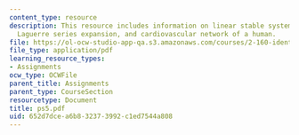 ```yaml
---
content_type: resource
description: This resource includes information on linear stable system, continuous-time,
  Laguerre series expansion, and cardiovascular network of a human.
file: https://ol-ocw-studio-app-qa.s3.amazonaws.com/courses/2-160-identification-estimation-and-learning-spring-2006/652d7dcea6b832373992c1ed7544a808_ps5.pdf
file_type: application/pdf
learning_resource_types:
- Assignments
ocw_type: OCWFile
parent_title: Assignments
parent_type: CourseSection
resourcetype: Document
title: ps5.pdf
uid: 652d7dce-a6b8-3237-3992-c1ed7544a808
---
```

